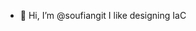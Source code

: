 - 👋 Hi, I’m @soufiangit
  I like designing IaC

<!---
soufiangit/soufiangit is a ✨ special ✨ repository because its `README.md` (this file) appears on your GitHub profile.
You can click the Preview link to take a look at your changes.
--->
